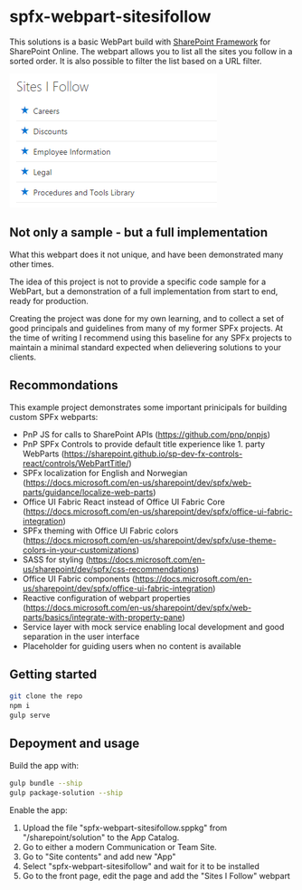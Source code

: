 # spfx-webpart-sitesifollow

This solutions is a basic WebPart build with [SharePoint Framework](https://docs.microsoft.com/en-us/sharepoint/dev/spfx/sharepoint-framework-overview) for SharePoint Online. The webpart allows you to list all the sites you follow in a sorted order. It is also possible to filter the list based on a URL filter. 

![Example showing the "Sites I follow" webpart](./assets/example.png)

## Not only a sample - but a full implementation
What this webpart does it not unique, and have been demonstrated many other times.

The idea of this project is not to provide a specific code sample for a WebPart, but a demonstration of a full implementation from start to end, ready for production.

Creating the project was done for my own learning, and to collect a set of good principals and guidelines from many of my former SPFx projects. At the time of writing I recommend using this baseline for any SPFx projects to maintain a minimal standard expected when delievering solutions to your clients.

## Recommondations

This example project demonstrates some important prinicipals for building custom SPFx webparts:

* PnP JS for calls to SharePoint APIs (https://github.com/pnp/pnpjs)
* PnP SPFx Controls to provide default title experience like 1. party WebParts (https://sharepoint.github.io/sp-dev-fx-controls-react/controls/WebPartTitle/)
* SPFx localization for English and Norwegian (https://docs.microsoft.com/en-us/sharepoint/dev/spfx/web-parts/guidance/localize-web-parts)
* Office UI Fabric React instead of Office UI Fabric Core (https://docs.microsoft.com/en-us/sharepoint/dev/spfx/office-ui-fabric-integration)
* SPFx theming with Office UI Fabric colors (https://docs.microsoft.com/en-us/sharepoint/dev/spfx/use-theme-colors-in-your-customizations)
* SASS for styling (https://docs.microsoft.com/en-us/sharepoint/dev/spfx/css-recommendations)
* Office UI Fabric components (https://docs.microsoft.com/en-us/sharepoint/dev/spfx/office-ui-fabric-integration)
* Reactive configuration of webpart properties (https://docs.microsoft.com/en-us/sharepoint/dev/spfx/web-parts/basics/integrate-with-property-pane)
* Service layer with mock service enabling local development and good separation in the user interface
* Placeholder for guiding users when no content is available

## Getting started

```bash
git clone the repo
npm i
gulp serve
```

## Depoyment and usage

Build the app with:

```bash
gulp bundle --ship
gulp package-solution --ship
```

Enable the app:

1. Upload the file "spfx-webpart-sitesifollow.sppkg" from  "/sharepoint/solution" to the App Catalog.
2. Go to either a modern Communication or Team Site.
3. Go to "Site contents" and add new "App"
4. Select "spfx-webpart-sitesifollow" and wait for it to be installed
5. Go to the front page, edit the page and add the "Sites I Follow" webpart

